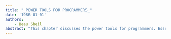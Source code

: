 ```yaml
---
title: "_POWER TOOLS FOR PROGRAMMERS_"
date: '1986-01-01'
authors: 
    - Beau Sheil
abstract: "This chapter discusses the power tools for programmers. Essentially, all of the intelligent programming tools described in this volume are at most experimental prototypes. Given that these tools are still quite far from being commercial realities, it is worthwhile to note that there is a completely different way in which artificial intelligence research has to help programmers. Artificial intelligence researchers are themselves programmers. Creating such programs is more a problem of exploration than implementation and does not conform to conventional software lifecycle models. The artificial intelligence programming community has always been faced with this kind of exploratory programming and has, therefore, had a head start on developing appropriate language, environment, and hardware features. Redundancy protects the design from unintentional change, the conventional programming technology restrains the programmer, and the programming languages used in exploratory systems minimize and defer constraints on the programmer."
---
```


